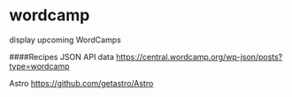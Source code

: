 # wordcamp
display upcoming WordCamps

####Recipes 
JSON API data
https://central.wordcamp.org/wp-json/posts?type=wordcamp

Astro https://github.com/getastro/Astro
